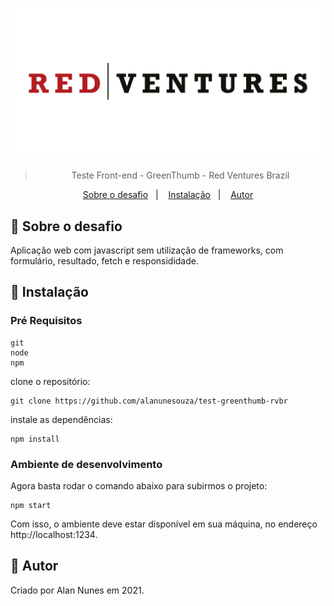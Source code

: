 <h1 align="center">
  <img alt="redventures" title="redventures" src="./public/images/RV-logotype.png" />
</h1>

<blockquote align="center">Teste Front-end - GreenThumb - Red Ventures Brazil</blockquote>

<p align="center">
  <a href="#rocket-sobre-o-desafio">Sobre o desafio</a>&nbsp;&nbsp;&nbsp;|&nbsp;&nbsp;&nbsp;
  <a href="#hammer-instalação">Instalação</a>&nbsp;&nbsp;&nbsp;|&nbsp;&nbsp;&nbsp;
  <a href="#memo-autor">Autor</a>
</p>

## :rocket: Sobre o desafio

Aplicação web com javascript sem utilização de frameworks, com formulário, resultado, fetch e responsididade.

## :hammer: Instalação

### Pré Requisitos

```
git
node
npm
```

clone o repositório:

```
git clone https://github.com/alanunesouza/test-greenthumb-rvbr
```

instale as dependências:

```
npm install
```


### Ambiente de desenvolvimento

Agora basta rodar o comando abaixo para subirmos o projeto:

```
npm start
```

Com isso, o ambiente deve estar disponível em sua máquina, no endereço http://localhost:1234.

## :memo: Autor

Criado por Alan Nunes em 2021.
